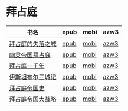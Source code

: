 # 拜占庭

| 书名 | epub | mobi | azw3 |
| --- | --- | --- | --- |
| [拜占庭的失落之城](http://ct.dalanmei.com/f/31084289-570170307-2f9b24) | [epub](http://ct.dalanmei.com/f/31084289-570170307-2f9b24) | [mobi](http://ct.dalanmei.com/f/31084289-570287081-973ee4) | [azw3](http://ct.dalanmei.com/f/31084289-570358520-9fd305) |
| [幽灵帝国拜占庭](http://ct.dalanmei.com/f/31084289-569451235-c803e2) | [epub](http://ct.dalanmei.com/f/31084289-569451235-c803e2) | [mobi](http://ct.dalanmei.com/f/31084289-570215959-e7690b) | [azw3](http://ct.dalanmei.com/f/31084289-571417944-131dcd) |
| [拜占庭一千年](http://ct.dalanmei.com/f/31084289-571697764-45c194) | [epub](http://ct.dalanmei.com/f/31084289-571697764-45c194) | [mobi](http://ct.dalanmei.com/f/31084289-572115921-72e48e) | [azw3](http://ct.dalanmei.com/f/31084289-572148905-a40a08) |
| [伊斯坦布尔三城记](http://ct.dalanmei.com/f/31084289-571532025-7aea9f) | [epub](http://ct.dalanmei.com/f/31084289-571532025-7aea9f) | [mobi](http://ct.dalanmei.com/f/31084289-571801130-46ffe2) | [azw3](http://ct.dalanmei.com/f/31084289-572195039-46bf6d) |
| [拜占庭帝国史](http://ct.dalanmei.com/f/31084289-571542445-32d022) | [epub](http://ct.dalanmei.com/f/31084289-571542445-32d022) | [mobi](http://ct.dalanmei.com/f/31084289-571812272-0f34c6) | [azw3](http://ct.dalanmei.com/f/31084289-572196454-44b7c2) |
| [拜占庭帝国大战略](http://ct.dalanmei.com/f/31084289-571543254-269f2f) | [epub](http://ct.dalanmei.com/f/31084289-571543254-269f2f) | [mobi](http://ct.dalanmei.com/f/31084289-571813400-7c9ac6) | [azw3](http://ct.dalanmei.com/f/31084289-572014493-b89f0a) |
